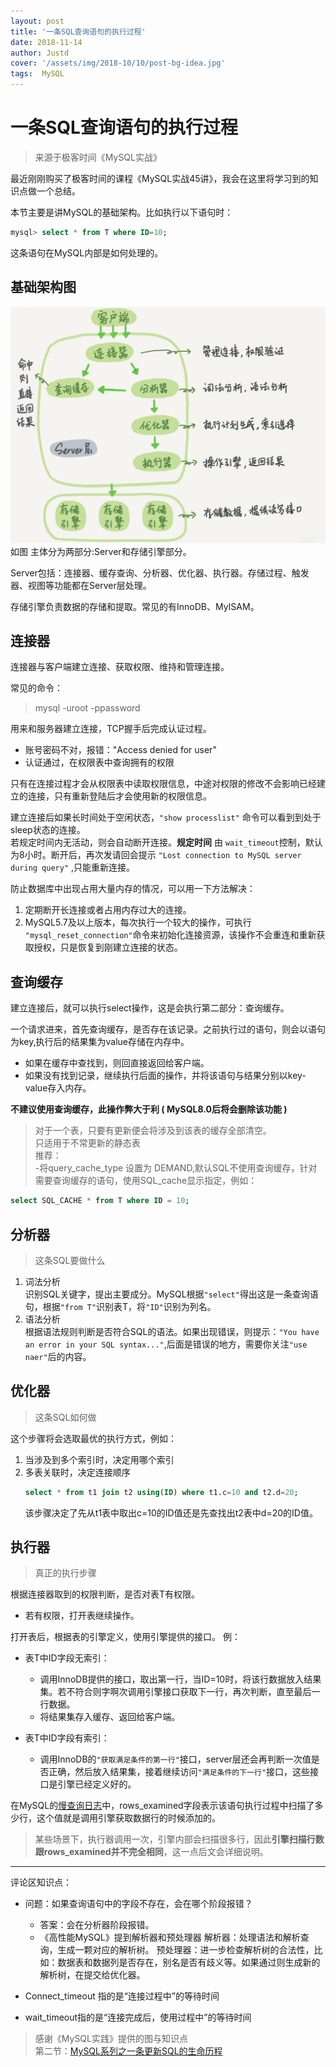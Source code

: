 ```yaml
---
layout: post
title: '一条SQL查询语句的执行过程'
date: 2018-11-14
author: Justd
cover: '/assets/img/2018-10/10/post-bg-idea.jpg'
tags:  MySQL  
---
```

# 一条SQL查询语句的执行过程   

>来源于极客时间《MySQL实战》  

最近刚刚购买了极客时间的课程《MySQL实战45讲》，我会在这里将学习到的知识点做一个总结。   

本节主要是讲MySQL的基础架构。比如执行以下语句时：
```SQL  
mysql> select * from T where ID=10;
```   
这条语句在MySQL内部是如何处理的。


## 基础架构图

![](/assets/img/2018-11/20/mysql1.png)    
如图 主体分为两部分:Server和存储引擎部分。

Server包括：连接器、缓存查询、分析器、优化器、执行器。存储过程、触发器、视图等功能都在Server层处理。   

存储引擎负责数据的存储和提取。常见的有InnoDB、MyISAM。


## 连接器   

连接器与客户端建立连接、获取权限、维持和管理连接。

  
 常见的命令：
 > mysql -uroot -ppassword      

 用来和服务器建立连接，TCP握手后完成认证过程。
 - 账号密码不对，报错："Access denied for user"
 - 认证通过，在权限表中查询拥有的权限    

只有在连接过程才会从权限表中读取权限信息，中途对权限的修改不会影响已经建立的连接，只有重新登陆后才会使用新的权限信息。

建立连接后如果长时间处于空闲状态，``"show processlist"``  命令可以看到到处于sleep状态的连接。   
若规定时间内无活动，则会自动断开连接。**规定时间** 由 ``wait_timeout``控制，默认为8小时。断开后，再次发请回会提示   `"Lost connection to MySQL server during query"` ,只能重新连接。   

防止数据库中出现占用大量内存的情况，可以用一下方法解决：   
1. 定期断开长连接或者占用内存过大的连接。
2. MySQL5.7及以上版本，每次执行一个较大的操作，可执行 `"mysql_reset_connection"`命令来初始化连接资源，该操作不会重连和重新获取授权，只是恢复到刚建立连接的状态。   
   
 
## 查询缓存   
建立连接后，就可以执行select操作，这是会执行第二部分：查询缓存。   

一个请求进来，首先查询缓存，是否存在该记录。之前执行过的语句，则会以语句为key,执行后的结果集为value存储在内存中。
- 如果在缓存中查找到，则回直接返回给客户端。 
- 如果没有找到记录，继续执行后面的操作，并将该语句与结果分别以key-value存入内存。
  
**不建议使用查询缓存，此操作弊大于利  ( MySQL8.0后将会删除该功能 )**    
>对于一个表，只要有更新便会将涉及到该表的缓存全部清空。   
只适用于不常更新的静态表   
推荐：   
   -将query_cache_type 设置为 DEMAND,默认SQL不使用查询缓存，针对需要查询缓存的语句，使用SQL_cache显示指定，例如：   
 ```sql
select SQL_CACHE * from T where ID = 10;
```

## 分析器    
>这条SQL要做什么    

1. 词法分析   
识别SQL关键字，提出主要成分。MySQL根据`"select"`得出这是一条查询语句，根据`"from T"`识别表T，将`"ID"`识别为列名。   
2. 语法分析    
根据语法规则判断是否符合SQL的语法。如果出现错误，则提示：`"You have an error in your SQL syntax..."`,后面是错误的地方，需要你关注`"use naer"`后的内容。  

## 优化器
>这条SQL如何做   

这个步骤将会选取最优的执行方式，例如：   
1. 当涉及到多个索引时，决定用哪个索引   
2. 多表关联时，决定连接顺序
    ```sql
    select * from t1 join t2 using(ID) where t1.c=10 and t2.d=20;
    ```
    该步骤决定了先从t1表中取出c=10的ID值还是先查找出t2表中d=20的ID值。

## 执行器    
>真正的执行步骤

根据连接器取到的权限判断，是否对表T有权限。    
- 若有权限，打开表继续操作。

打开表后，根据表的引擎定义，使用引擎提供的接口。
例：
- 表T中ID字段无索引：    
    - 调用InnoDB提供的接口，取出第一行，当ID=10时，将该行数据放入结果集。若不符合则字啊次调用引擎接口获取下一行，再次判断，直至最后一行数据。
    - 将结果集存入缓存、返回给客户端。
  
- 表T中ID字段有索引：
    - 调用InnoDB的`"获取满足条件的第一行"`接口，server层还会再判断一次值是否正确，然后放入结果集，接着继续访问`"满足条件的下一行"`接口，这些接口是引擎已经定义好的。
  
在MySQL的[慢查询日志](https://justde.github.io/2018/09/25/MySQL-analysis.html)中，rows_examined字段表示该语句执行过程中扫描了多少行，这个值就是调用引擎获取数据行的时候添加的。
>某些场景下，执行器调用一次，引擎内部会扫描很多行，因此**引擎扫描行数跟rows_examined并不完全相同**，这一点后文会详细说明。



----   
评论区知识点：     
- 问题：如果查询语句中的字段不存在，会在哪个阶段报错？    
    - 答案：会在分析器阶段报错。
    - 《高性能MySQL》提到解析器和预处理器
解析器：处理语法和解析查询，生成一颗对应的解析树。
预处理器：进一步检查解析树的合法性，比如：数据表和数据列是否存在，别名是否有歧义等。如果通过则生成新的解析树，在提交给优化器。

- Connect_timeout 指的是“连接过程中”的等待时间
- wait_timeout指的是“连接完成后，使用过程中”的等待时间    
  
>感谢《MySQL实践》提供的图与知识点    
第二节：[MySQL系列之一条更新SQL的生命历程](https://justde.github.io/2018/11/14/MySQL-select.html)